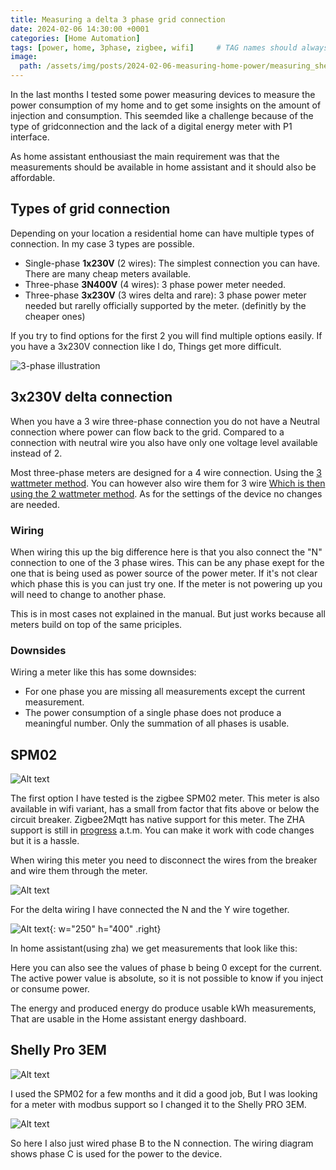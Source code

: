 ```yaml
---
title: Measuring a delta 3 phase grid connection
date: 2024-02-06 14:30:00 +0001
categories: [Home Automation]
tags: [power, home, 3phase, zigbee, wifi]     # TAG names should always be lowercase
image:
  path: /assets/img/posts/2024-02-06-measuring-home-power/measuring_shelly3em_tumbnail.webp
---
```


In the last months I tested some power measuring devices to measure the power consumption of my home and to get some insights on the amount of injection and consumption. This seemded like a challenge because of the type of gridconnection and the lack of a digital energy meter with P1 interface.

As home assistant enthousiast the main requirement was that the measurements should be available in home assistant and it should also be affordable.

## Types of grid connection
Depending on your location a residential home can have multiple types of connection. In my case 3 types are possible. 

- Single-phase **1x230V** (2 wires): The simplest connection you can have. There are many cheap meters available. 
- Three-phase **3N400V** (4 wires): 3 phase power meter needed.
- Three-phase **3x230V** (3 wires delta and rare): 3 phase power meter needed but rarelly officially supported by the meter. (definitly by the cheaper ones)

If you try to find options for the first 2 you will find multiple options easily. If you have a 3x230V connection like I do, Things get more difficult. 

![3-phase illustration](/assets/img/posts/2024-02-06-measuring-home-power/3-phase-sinus.jpg)

## 3x230V delta connection
When you have a 3 wire three-phase connection you do not have a Neutral connection where power can flow back to the grid. Compared to a connection with neutral wire you also have only one voltage level available instead of 2. 

Most three-phase meters are designed for a 4 wire connection. Using the [3 wattmeter method](https://www.elprocus.com/what-is-three-wattmeter-method-and-its-working/). You can however also wire them for 3 wire [Which is then using the 2 wattmeter method](https://www.elprocus.com/two-wattmeter-method-in-process/). As for the settings of the device no changes are needed.

### Wiring
When wiring this up the big difference here is that you also connect the "N" connection to one of the 3 phase wires. This can be any phase exept for the one that is being used as power source of the power meter. If it's not clear which phase this is you can just try one. If the meter is not powering up you will need to change to another phase.

This is in most cases not explained in the manual. But just works because all meters build on top of the same priciples.

### Downsides
Wiring a meter like this has some downsides: 
- For one phase you are missing all measurements except the current measurement.
- The power consumption of a single phase does not produce a meaningful number. Only the summation of all phases is usable.

## SPM02

![Alt text](/assets/img/posts/2024-02-06-measuring-home-power/spm02_product.png)

The first option I have tested is the zigbee SPM02 meter. This meter is also available in wifi variant, has a small from factor that fits above or below the circuit breaker. Zigbee2Mqtt has native support for this meter. The ZHA support is still in [progress](https://github.com/zigpy/zha-device-handlers/pull/2603) a.t.m. You can make it work with code changes but it is a hassle.

When wiring this meter you need to disconnect the wires from the breaker and wire them through the meter. 

![Alt text](/assets/img/posts/2024-02-06-measuring-home-power/spm02_wiring.jpg)

For the delta wiring I have connected the N and the Y wire together.

![Alt text](/assets/img/posts/2024-02-06-measuring-home-power/ha-values-spm02.png){: w="250" h="400" .right}

In home assistant(using zha) we get measurements that look like this:

Here you can also see the values of phase b being 0 except for the current. The active power value is absolute, so it is not possible to know if you inject or consume power. 

The energy and produced energy do produce usable kWh measurements, That are usable in the Home assistant energy dashboard.

## Shelly Pro 3EM

![Alt text](/assets/img/posts/2024-02-06-measuring-home-power/measuring_shelly3em_tumbnail.webp)

I used the SPM02 for a few months and it did a good job, But I was looking for a meter with modbus support so I changed it to the Shelly PRO 3EM.

![Alt text](/assets/img/posts/2024-02-06-measuring-home-power/Pro-3EM-wiring-diagram.png)

So here I also just wired phase B to the N connection. The wiring diagram shows phase C is used for the power to the device.